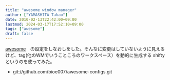 ```yaml
---
title: "awesome window manager"
author: ["YAMASHITA Takao"]
date: 2010-02-13T22:42:00+09:00
lastmod: 2024-03-17T17:52:10+09:00
tags: ["awesome"]
draft: false
---
```


[awesome](http://awesome.naquadah.org/)　の設定をしなおしをした。そんなに変更はしていないように見えるけど、tag(他のWMでいうこところのワークスペース）を動的に生成する
shifty
というのを使ってみた。

-   git://github.com/bioe007/awesome-configs.git
